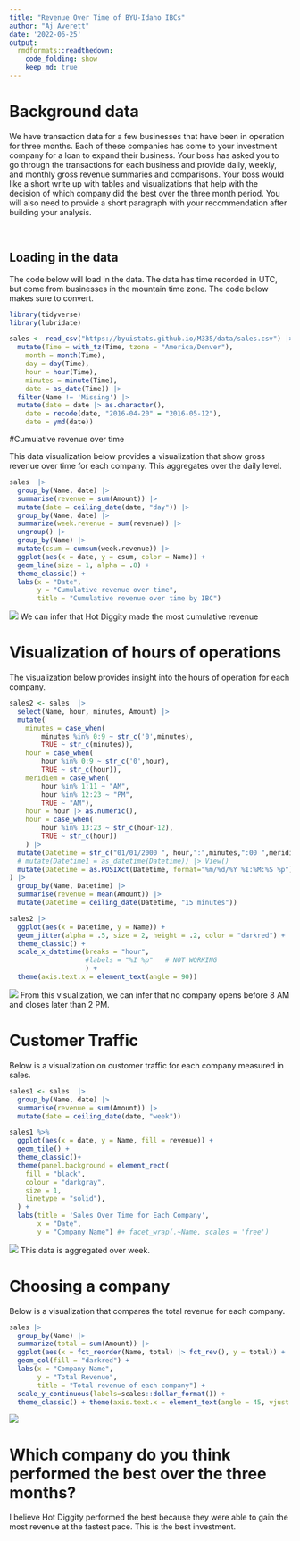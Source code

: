 ```yaml
---
title: "Revenue Over Time of BYU-Idaho IBCs"
author: "Aj Averett"
date: '2022-06-25'
output:
  rmdformats::readthedown:
    code_folding: show
    keep_md: true
---
```




# Background data

We have transaction data for a few businesses that have been in operation for three months. Each of these companies has come to your investment company for a loan to expand their business. Your boss has asked you to go through the transactions for each business and provide daily, weekly, and monthly gross revenue summaries and comparisons. Your boss would like a short write up with tables and visualizations that help with the decision of which company did the best over the three month period. You will also need to provide a short paragraph with your recommendation after building your analysis.


<br>    

## Loading in the data

The code below will load in the data. The data has time recorded in UTC, but come from businesses in the mountain time zone. The code below makes sure to convert. 


```r
library(tidyverse)
library(lubridate)

sales <- read_csv("https://byuistats.github.io/M335/data/sales.csv") |> 
  mutate(Time = with_tz(Time, tzone = "America/Denver"),
    month = month(Time),
    day = day(Time),
    hour = hour(Time),
    minutes = minute(Time),
    date = as_date(Time)) |> 
  filter(Name != 'Missing') |> 
  mutate(date = date |> as.character(),
    date = recode(date, "2016-04-20" = "2016-05-12"),
    date = ymd(date))
```

#Cumulative revenue over time

This data visualization below provides a visualization that show gross revenue over time for each company. This aggregates over the daily level.

```r
sales  |>
  group_by(Name, date) |> 
  summarise(revenue = sum(Amount)) |> 
  mutate(date = ceiling_date(date, "day")) |> 
  group_by(Name, date) |> 
  summarize(week.revenue = sum(revenue)) |> 
  ungroup() |> 
  group_by(Name) |> 
  mutate(csum = cumsum(week.revenue)) |> 
  ggplot(aes(x = date, y = csum, color = Name)) +
  geom_line(size = 1, alpha = .8) +
  theme_classic() +
  labs(x = "Date",
       y = "Cumulative revenue over time",
       title = "Cumulative revenue over time by IBC")
```

![](CS6_files/figure-html/unnamed-chunk-2-1.png)<!-- -->
We can infer that Hot Diggity made the most cumulative revenue

# Visualization of hours of operations 

The visualization below provides insight into the hours of operation for each company.


```r
sales2 <- sales  |>
  select(Name, hour, minutes, Amount) |> 
  mutate(
    minutes = case_when(
        minutes %in% 0:9 ~ str_c('0',minutes),
        TRUE ~ str_c(minutes)),
    hour = case_when(
        hour %in% 0:9 ~ str_c('0',hour),
        TRUE ~ str_c(hour)),
    meridiem = case_when(
        hour %in% 1:11 ~ "AM",
        hour %in% 12:23 ~ "PM",
        TRUE ~ "AM"),
    hour = hour |> as.numeric(),
    hour = case_when(
        hour %in% 13:23 ~ str_c(hour-12),
        TRUE ~ str_c(hour))
    ) |> 
  mutate(Datetime = str_c("01/01/2000 ", hour,":",minutes,":00 ",meridiem)) |> #View()
  # mutate(Datetime1 = as_datetime(Datetime)) |> View()
  mutate(Datetime = as.POSIXct(Datetime, format="%m/%d/%Y %I:%M:%S %p")
) |> 
  group_by(Name, Datetime) |>
  summarise(revenue = mean(Amount)) |>
  mutate(Datetime = ceiling_date(Datetime, "15 minutes"))

sales2 |> 
  ggplot(aes(x = Datetime, y = Name)) +
  geom_jitter(alpha = .5, size = 2, height = .2, color = "darkred") +
  theme_classic() +
  scale_x_datetime(breaks = "hour", 
                   #labels = "%I %p"   # NOT WORKING
                   ) +
  theme(axis.text.x = element_text(angle = 90))
```

![](CS6_files/figure-html/unnamed-chunk-3-1.png)<!-- -->
From this visualization, we can infer that no company opens before 8 AM and closes later than 2 PM.

# Customer Traffic

Below is a visualization on customer traffic for each company measured in sales.


```r
sales1 <- sales  |>
  group_by(Name, date) |> 
  summarise(revenue = sum(Amount)) |> 
  mutate(date = ceiling_date(date, "week")) 

sales1 %>% 
  ggplot(aes(x = date, y = Name, fill = revenue)) +
  geom_tile() +
  theme_classic()+
  theme(panel.background = element_rect(
    fill = "black",
    colour = "darkgray",
    size = 1, 
    linetype = "solid"),
  ) +
  labs(title = 'Sales Over Time for Each Company',
       x = "Date",
       y = "Company Name") #+ facet_wrap(.~Name, scales = 'free')
```

![](CS6_files/figure-html/unnamed-chunk-4-1.png)<!-- -->
This data is aggregated over week.

# Choosing a company

Below is a visualization that compares the total revenue for each company.


```r
sales |> 
  group_by(Name) |> 
  summarize(total = sum(Amount)) |> 
  ggplot(aes(x = fct_reorder(Name, total) |> fct_rev(), y = total)) + 
  geom_col(fill = "darkred") +
  labs(x = "Company Name",
       y = "Total Revenue",
       title = "Total revenue of each company") +
  scale_y_continuous(labels=scales::dollar_format()) +
  theme_classic() + theme(axis.text.x = element_text(angle = 45, vjust = 1, hjust=1))
```

![](CS6_files/figure-html/unnamed-chunk-5-1.png)<!-- -->

# Which company do you think performed the best over the three months?
I believe Hot Diggity performed the best because they were able to gain the most revenue at the fastest pace. This is the best investment.

<br>

<br>

<br>

<br>

<br>

<br>

<br>

<br>

<br>

<br>





